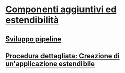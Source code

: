 # [Componenti aggiuntivi ed estendibilità](index.md)
## [Sviluppo pipeline](pipeline-development.md)
## [Procedura dettagliata: Creazione di un'applicazione estendibile](walkthrough-create-extensible-app.md)
